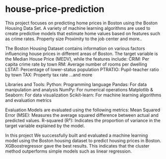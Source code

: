 # house-price-prediction
This project focuses on predicting home prices in Boston using the Boston Housing Data Set. A variety of machine learning algorithms are used to create predictive models that estimate home values ​​based on features such as crime rates. Property size Proximity to the job center and more..

The Boston Housing Dataset contains information on various factors influencing house prices in different areas of Boston. The target variable is the Median House Price (MEDV), while the features include:
CRIM: Per capita crime rate by town
RM: Average number of rooms per dwelling
LSTAT: Percentage of lower-status population
PTRATIO: Pupil-teacher ratio by town
TAX: Property tax rate
...and more

Libraries and Tools:
Python: Programming language
Pandas: For data manipulation and analysis
NumPy: For numerical operations
Matplotlib & Seaborn: For data visualization
Scikit-learn: For machine learning algorithms and evaluation metrics

Evaluation
Models are evaluated using the following metrics:
Mean Squared Error (MSE): Measures the average squared difference between actual and predicted values.
R-squared (R²): Indicates the proportion of variance in the target variable explained by the model.

In this project We successfully built and evaluated a machine learning model using the Boston housing dataset to predict housing prices in Boston. XGBoostregressor gave the best results. This indicates that the cluster method outperforms simple models such as linear regression.
